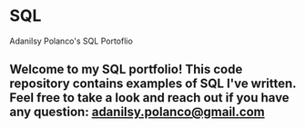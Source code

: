 # SQL
Adanilsy Polanco's SQL Portoflio
## Welcome to my SQL portfolio! This code repository contains examples of SQL I've written. Feel free to take a look and reach out if you have any question: adanilsy.polanco@gmail.com
